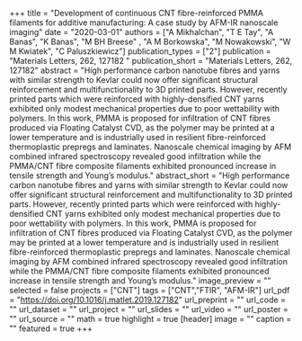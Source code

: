 +++
title = "Development of continuous CNT fibre-reinforced PMMA filaments for additive manufacturing: A case study by AFM-IR nanoscale imaging"
date = "2020-03-01"
authors = ["A Mikhalchan", "T E Tay", "A Banas", "K Banas", "M BH Breese" , "A M Borkowska", "M Nowakowski", "W M Kwiatek", "C Paluszkiewicz"]
publication_types = ["2"]
publication = "Materials Letters, 262, 127182 "
publication_short = "Materials Letters, 262, 127182"
abstract = "High performance carbon nanotube fibres and yarns with similar strength to Kevlar could now offer significant structural reinforcement and multifunctionality to 3D printed parts. However, recently printed parts which were reinforced with highly-densified CNT yarns exhibited only modest mechanical properties due to poor wettability with polymers. In this work, PMMA is proposed for infiltration of CNT fibres produced via Floating Catalyst CVD, as the polymer may be printed at a lower temperature and is industrially used in resilient fibre-reinforced thermoplastic prepregs and laminates. Nanoscale chemical imaging by AFM combined infrared spectroscopy revealed good infiltration while the PMMA/CNT fibre composite filaments exhibited pronounced increase in tensile strength and Young’s modulus."
abstract_short = "High performance carbon nanotube fibres and yarns with similar strength to Kevlar could now offer significant structural reinforcement and multifunctionality to 3D printed parts. However, recently printed parts which were reinforced with highly-densified CNT yarns exhibited only modest mechanical properties due to poor wettability with polymers. In this work, PMMA is proposed for infiltration of CNT fibres produced via Floating Catalyst CVD, as the polymer may be printed at a lower temperature and is industrially used in resilient fibre-reinforced thermoplastic prepregs and laminates. Nanoscale chemical imaging by AFM combined infrared spectroscopy revealed good infiltration while the PMMA/CNT fibre composite filaments exhibited pronounced increase in tensile strength and Young’s modulus."
image_preview = ""
selected = false
projects = ["CNT"]
tags = ["CNT","FTIR", "AFM-IR"]
url_pdf = "https://doi.org/10.1016/j.matlet.2019.127182"
url_preprint = ""
url_code = ""
url_dataset = ""
url_project = ""
url_slides = ""
url_video = ""
url_poster = ""
url_source = ""
math = true
highlight = true
[header]
image = ""
caption = ""
featured = true
+++

